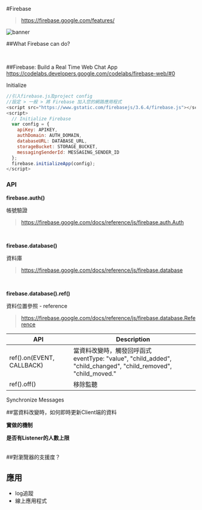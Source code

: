 #Firebase

>https://firebase.google.com/features/

![banner](https://github.com/krmfla/research-lab/blob/master/images/firebase.png "Firebase")

##What Firebase can do?

<br>

##Firebase: Build a Real Time Web Chat App
https://codelabs.developers.google.com/codelabs/firebase-web/#0

Initialize
```javascript
//引入firebase.js及project config
//設定 > 一般 > 將 Firebase 加入您的網路應用程式
<script src="https://www.gstatic.com/firebasejs/3.6.4/firebase.js"></script>
<script>
  // Initialize Firebase
  var config = {
    apiKey: APIKEY,
    authDomain: AUTH_DOMAIN, 
    databaseURL: DATABASE_URL,
    storageBucket: STORAGE_BUCKET,
    messagingSenderId: MESSAGING_SENDER_ID
  };
  firebase.initializeApp(config);
</script>
```


### API
<b>firebase.auth()</b>

帳號驗證

>https://firebase.google.com/docs/reference/js/firebase.auth.Auth

<br>

<b>firebase.database()</b>

資料庫

>https://firebase.google.com/docs/reference/js/firebase.database

<br>

<b>firebase.database().ref()</b>

資料位置參照 - reference

>https://firebase.google.com/docs/reference/js/firebase.database.Reference


API                     | Description
----------------------- | -----------
ref().on(EVENT, CALLBACK) | 當資料改變時，觸發回呼函式<br>eventType: "value", "child_added", "child_changed", "child_removed", "child_moved."
ref().off()               | 移除監聽

Synchronize Messages







##當資料改變時，如何即時更新Client端的資料

<b>實做的機制</b>

<b>是否有Listener的人數上限</b>

<br>
##對瀏覽器的支援度？

## 應用
 * log追蹤
 * 線上應用程式
